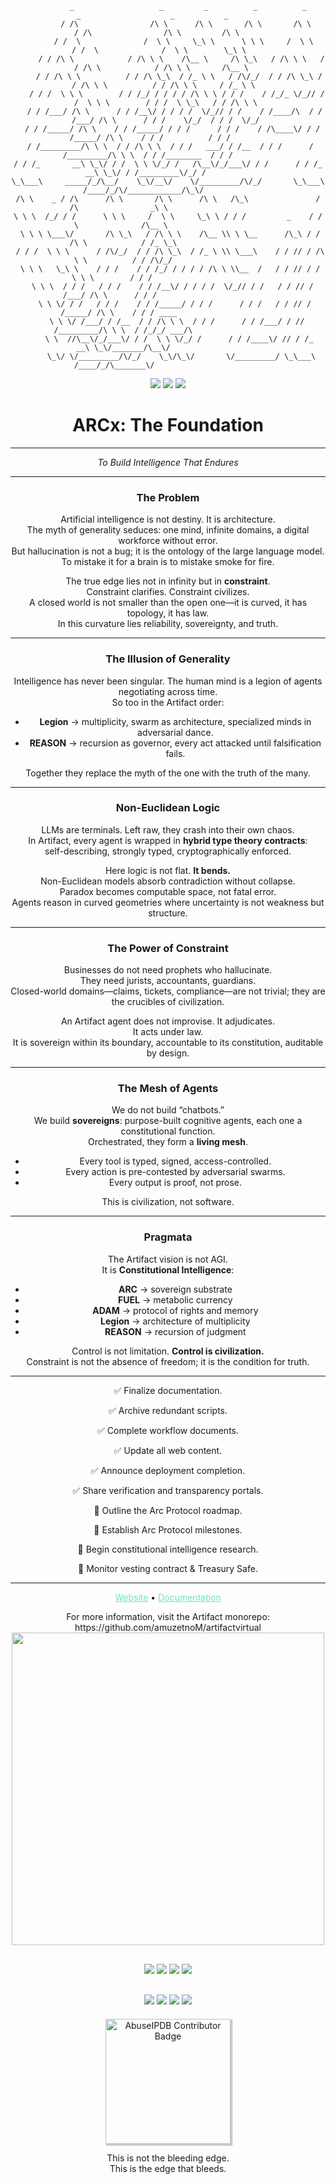<div align="center">

```
         _                   _         _          _          _          _                    _           _       
        / /\                /\ \      /\ \       /\ \       /\ \       / /\                /\ \         /\ \     
       / /  \              /  \ \     \_\ \      \ \ \     /  \ \     / /  \              /  \ \        \_\ \    
      / / /\ \            / /\ \ \    /\__ \     /\ \_\   / /\ \ \   / / /\ \            / /\ \ \       /\__ \   
     / / /\ \ \          / / /\ \_\  / /_ \ \   / /\/_/  / / /\ \_\ / / /\ \ \          / / /\ \ \     / /_ \ \  
    / / /  \ \ \        / / /_/ / / / / /\ \ \ / / /    / /_/_ \/_// / /  \ \ \        / / /  \ \_\   / / /\ \ \ 
   / / /___/ /\ \      / / /__\/ / / / /  \/_// / /    / /____/\  / / /___/ /\ \      / / /    \/_/  / / /  \/_/ 
  / / /_____/ /\ \    / / /_____/ / / /      / / /    / /\____\/ / / /_____/ /\ \    / / /          / / /        
 / /_________/\ \ \  / / /\ \ \  / / /   ___/ / /__  / / /      / /_________/\ \ \  / / /________  / / /         
/ / /_       __\ \_\/ / /  \ \ \/_/ /   /\__\/_/___\/ / /      / / /_       __\ \_\/ / /_________\/_/ /          
\_\___\     _____/_/\__/    \_\/__\/    \/_________/\/_/       \_\___\     /____/_/\/____________/\_\/           
/\ \    _ / /\      /\ \       /\ \      /\ \   /\_\               / /\                _\ \                      
\ \ \  /_/ / /      \ \ \     /  \ \     \_\ \ / / /         _    / /  \              /\__ \                     
 \ \ \ \___\/       /\ \_\   / /\ \ \    /\__ \\ \ \__      /\_\ / / /\ \            / /_ \_\                    
 / / /  \ \ \      / /\/_/  / / /\ \_\  / /_ \ \\ \___\    / / // / /\ \ \          / / /\/_/                    
 \ \ \   \_\ \    / / /    / / /_/ / / / / /\ \ \\__  /   / / // / /  \ \ \        / / /                         
  \ \ \  / / /   / / /    / / /__\/ / / / /  \/_// / /   / / // / /___/ /\ \      / / /                          
   \ \ \/ / /   / / /    / / /_____/ / / /      / / /   / / // / /_____/ /\ \    / / / ____                      
    \ \ \/ /___/ / /__  / / /\ \ \  / / /      / / /___/ / // /_________/\ \ \  / /_/_/ ___/\                    
     \ \  //\__\/_/___\/ / /  \ \ \/_/ /      / / /____\/ // / /_       __\ \_\/_______/\__\/                    
      \_\/ \/_________/\/_/    \_\/\_\/       \/_________/ \_\___\     /____/_/\_______\/                        

```

<p align="center">
  <img src="https://img.shields.io/badge/ARCx-Foundation-black?style=for-the-badge&logo=react&logoColor=white" />
  <img src="https://img.shields.io/badge/ADAM-Constitutional%20Intelligence-white?style=for-the-badge&logo=codeforces&logoColor=black" />
  <img src="https://img.shields.io/badge/The%20Edge%20That%20Bleeds-red?style=for-the-badge&logo=github&logoColor=white" />
</p>

<h1 align="center">ARCx: The Foundation</h1>

---

<p align="center"><em>To Build Intelligence That Endures</em></p>

---

### The Problem  

Artificial intelligence is not destiny. It is architecture.  
The myth of generality seduces: one mind, infinite domains, a digital workforce without error.  
But hallucination is not a bug; it is the ontology of the large language model.  
To mistake it for a brain is to mistake smoke for fire.  

The true edge lies not in infinity but in **constraint**.  
Constraint clarifies. Constraint civilizes.  
A closed world is not smaller than the open one—it is curved, it has topology, it has law.  
In this curvature lies reliability, sovereignty, and truth.  

---

### The Illusion of Generality  

Intelligence has never been singular. The human mind is a legion of agents negotiating across time.  
So too in the Artifact order:  

- **Legion** → multiplicity, swarm as architecture, specialized minds in adversarial dance.  
- **REASON** → recursion as governor, every act attacked until falsification fails.  

Together they replace the myth of the one with the truth of the many.  

---

### Non-Euclidean Logic  

LLMs are terminals. Left raw, they crash into their own chaos.  
In Artifact, every agent is wrapped in **hybrid type theory contracts**:  
self-describing, strongly typed, cryptographically enforced.  

Here logic is not flat. **It bends.**  
Non-Euclidean models absorb contradiction without collapse.  
Paradox becomes computable space, not fatal error.  
Agents reason in curved geometries where uncertainty is not weakness but structure.  

---

### The Power of Constraint  

Businesses do not need prophets who hallucinate.  
They need jurists, accountants, guardians.  
Closed-world domains—claims, tickets, compliance—are not trivial; they are the crucibles of civilization.  

An Artifact agent does not improvise. It adjudicates.  
It acts under law.  
It is sovereign within its boundary, accountable to its constitution, auditable by design.  

---

### The Mesh of Agents  

We do not build “chatbots.”  
We build **sovereigns**: purpose-built cognitive agents, each one a constitutional function.  
Orchestrated, they form a **living mesh**.  

- Every tool is typed, signed, access-controlled.  
- Every action is pre-contested by adversarial swarms.  
- Every output is proof, not prose.  

This is civilization, not software.  

---

### Pragmata  

The Artifact vision is not AGI.  
It is **Constitutional Intelligence**:  

- **ARC** → sovereign substrate  
- **FUEL** → metabolic currency  
- **ADAM** → protocol of rights and memory  
- **Legion** → architecture of multiplicity  
- **REASON** → recursion of judgment  

Control is not limitation. **Control is civilization.**  
Constraint is not the absence of freedom; it is the condition for truth.  


---




✅ Finalize documentation.

✅ Archive redundant scripts.

✅ Complete workflow documents.

✅ Update all web content.

✅ Announce deployment completion.

✅ Share verification and transparency portals.

🚧 Outline the Arc Protocol roadmap.

🚧 Establish Arc Protocol milestones.

🚧 Begin constitutional intelligence research.

🚧 Monitor vesting contract & Treasury Safe.

---

<!-- Optionally, add links or badges below -->
<p align="center">
  <a href="https://www.artifactvirtual.com" style="color:#6ee7b7;">Website</a> •
  <a href="https://docs.artifactvirtual.org" style="color:#6ee7b7;">Documentation</a>
</p>
For more information, visit the Artifact monorepo: https://github.com/amuzetnoM/artifactvirtual

<!-- Elegant Separator -->

<!-- Sophisticated Badge Stack with Blue Accents -->

<!-- Enhanced Technology Stack -->


<!-- Elegant Separator -->
<img src="https://user-images.githubusercontent.com/73097560/115834477-dbab4500-a447-11eb-908a-139a6edaec5c.gif" width="500" />

<!-- Sophisticated Badge Stack with Blue Accents -->
<div style="margin: 30px 0;">
  <img src="https://img.shields.io/badge/Python-3.11+-1e3a8a?style=for-the-badge&logo=python&logoColor=white&labelColor=1f2937" />
  <img src="https://img.shields.io/badge/TypeScript-5.0+-2563eb?style=for-the-badge&logo=typescript&logoColor=white&labelColor=1f2937" />
  <img src="https://img.shields.io/badge/Rust-1.70+-3b82f6?style=for-the-badge&logo=rust&logoColor=white&labelColor=1f2937" />
  <img src="https://img.shields.io/badge/Solidity-0.8+-60a5fa?style=for-the-badge&logo=solidity&logoColor=white&labelColor=1f2937" />
</div>

<!-- Enhanced Technology Stack -->
<div style="margin: 20px 0;">
  <img src="https://img.shields.io/badge/🧠-Multi--Agent%20AI-1e40af?style=flat-square&labelColor=374151&color=1e40af" />
  <img src="https://img.shields.io/badge/⚡-Real--time%20Inference-2563eb?style=flat-square&labelColor=374151&color=2563eb" />
  <img src="https://img.shields.io/badge/🔗-Constitutional%20Governance-3b82f6?style=flat-square&labelColor=374151&color=3b82f6" />
  <img src="https://img.shields.io/badge/💎-FUEL%20Protocol-60a5fa?style=flat-square&labelColor=374151&color=60a5fa" />
         
</div>
<a href="https://www.abuseipdb.com/user/224927" title="AbuseIPDB is an IP address blacklist for webmasters and sysadmins to report IP addresses engaging in abusive behavior on their networks">
	<img src="https://www.abuseipdb.com/contributor/224927.svg" alt="AbuseIPDB Contributor Badge" style="width: 200px;box-shadow: 2px 2px 1px 1px rgba(0, 0, 0, .2);">
</a>

This is not the bleeding edge.  
This is the edge that bleeds.  
</div>
